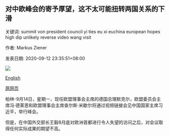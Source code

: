 ## 对中欧峰会的寄予厚望，这不太可能扭转两国关系的下滑

关键词: summit von president council yi ties eu xi euchina european hopes high dip unlikely reverse video wang visit

作者: Markus Ziener

发表日期: 2020-09-12 23:35:51+08:00

![](https://www.straitstimes.com/sites/all/themes/custom/bootdemo/images/facebook_default_pic.jpg)

[English](No%20high%20hopes%20for%20EU-China%20summit%20which%20is%20unlikely%20to%20reverse%20the%20dip%20in%20ties.md)

[原网页](https://www.straitstimes.com/world/europe/no-high-hopes-for-eu-china-summit-which-is-unlikely-to-reverse-the-dip-in-ties)

柏林-9月14日，星期一，现任欧盟理事会主席的德国总理默克尔，欧盟委员会主席冯·德莱恩和欧盟理事会主席查尔斯·米歇尔将通过视频链接会见中国国家主席习近平，举行峰会。

但是，在中国外交部长王毅8月底对欧洲首都进行令人失望的访问之后，对会议取得任何实际成果的期望不高。